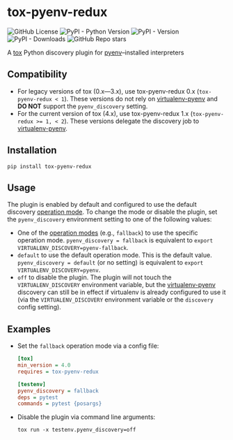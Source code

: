 # tox-pyenv-redux

![GitHub License](https://img.shields.io/github/license/un-def/tox-pyenv-redux?style=flat-square)
![PyPI - Python Version](https://img.shields.io/pypi/pyversions/tox-pyenv-redux?style=flat-square)
![PyPI - Version](https://img.shields.io/pypi/v/tox-pyenv-redux?style=flat-square)
![PyPI - Downloads](https://img.shields.io/pypi/dm/tox-pyenv-redux?style=flat-square)
![GitHub Repo stars](https://img.shields.io/github/stars/un-def/tox-pyenv-redux?style=flat-square)

A [tox][tox] Python discovery plugin for [pyenv][pyenv]–installed interpreters

## Compatibility

* For legacy versions of tox (0.x—3.x), use tox-pyenv-redux 0.x (`tox-pyenv-redux < 1`). These versions do not rely on [virtualenv-pyenv][virtualenv-pyenv] and **DO NOT** support the `pyenv_discovery` setting.
* For the current version of tox (4.x), use tox-pyenv-redux 1.x (`tox-pyenv-redux >= 1, < 2`). These versions delegate the discovery job to [virtualenv-pyenv][virtualenv-pyenv].

## Installation

```shell
pip install tox-pyenv-redux
```

## Usage

The plugin is enabled by default and configured to use the default discovery [operation mode][virtualenv-pyenv-docs-operation-mode]. To change the mode or disable the plugin, set the `pyenv_discovery` environment setting to one of the following values:

* One of the [operation modes][virtualenv-pyenv-docs-operation-mode] (e.g., `fallback`) to use the specific operation mode. `pyenv_discovery = fallback` is equivalent to `export VIRTUALENV_DISCOVERY=pyenv-fallback`.
* `default` to use the default operation mode. This is the default value. `pyenv_discovery = default` (or no setting) is equivalent to `export VIRTUALENV_DISCOVERY=pyenv`.
* `off` to disable the plugin. The plugin will not touch the `VIRTUALENV_DISCOVERY` environment variable, but the [virtualenv-pyenv][virtualenv-pyenv] discovery can still be in effect if virtualenv is already configured to use it (via the `VIRTUALENV_DISCOVERY` environment variable or the `discovery` config setting).

## Examples

* Set the `fallback` operation mode via a config file:

  ```ini
  [tox]
  min_version = 4.0
  requires = tox-pyenv-redux

  [testenv]
  pyenv_discovery = fallback
  deps = pytest
  commands = pytest {posargs}
  ```

* Disable the plugin via command line arguments:

  ```shell
  tox run -x testenv.pyenv_discovery=off
  ```


[tox]: https://tox.wiki/
[pyenv]: https://github.com/pyenv/pyenv
[virtualenv-pyenv]: https://github.com/un-def/virtualenv-pyenv
[virtualenv-pyenv-docs-operation-mode]: https://github.com/un-def/virtualenv-pyenv/blob/master/README.md#operation-mode
